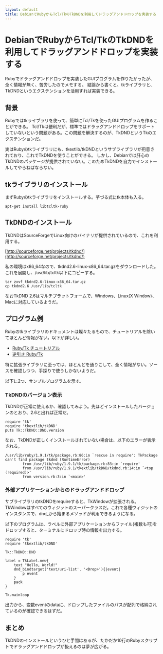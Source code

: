 ```yaml
---
layout: default
title: DebianでRubyからTcl/TkのTkDNDを利用してドラッグアンドドロップを実装する
---
```


# DebianでRubyからTcl/TkのTkDNDを利用してドラッグアンドドロップを実装する

Rubyでドラッグアンドドロップを実装したGUIプログラムを作りたかったが、全く情報が無く、苦労したのでメモする。
結論から書くと、tkライブラリと、TkDNDというエクステンションを活用すれば実装できる。

## 背景

Rubyではtkライブラリを使って、簡単にTcl/Tkを使ったGUIプログラムを作ることができる。
Tcl/Tkは便利だが、標準ではドラッグアンドドロップをサポートしていないという問題がある。この問題を解決するのが、TkDNDというTkのエクステンションだ。

実はRubyのtkライブラリにも、tkextlib/tkDNDというサブライブラリが用意されており、これでTkDNDを使うことができる。
しかし、Debianでは肝心のTkDNDのパッケージが提供されていない。このためTkDNDを自力でインストールしてやらねばならない。

## tkライブラリのインストール

まずRubyのtkライブラリをインストールする。芋づる式にtk本体も入る。

    apt-get install libtcltk-ruby

## TkDNDのインストール

TkDNDはSourceForgeでLinux向けのバイナリが提供されているので、これを利用する。

[http://sourceforge.net/projects/tkdnd/](http://sourceforge.net/projects/tkdnd/)

私の環境はx86\_64なので、tkdnd2.6-linux-x86_64.tar.gzをダウンロードした。これを展開し、/usr/lib/tcltk以下にコピーする。

    tar zxvf tkdnd2.6-linux-x86_64.tar.gz
    cp tkdnd2.6 /usr/lib/tcltk

なおTkDND 2.6はマルチプラットフォームで、Windows、Linux(X Window)、Macに対応しているようだ。

## プログラム例

Rubyのtkライブラリのドキュメントは燦々たるもので、チュートリアルを除いてほとんど情報がない。以下が詳しい。

- [Ruby/Tk チュートリアル](http://pub.cozmixng.org/~the-rwiki/rw-cgi.rb?cmd=view;name=Ruby%2FTk+%A5%C1%A5%E5%A1%BC%A5%C8%A5%EA%A5%A2%A5%EB)
- [逆引き Ruby/Tk](http://pub.cozmixng.org/~the-rwiki/rw-cgi.rb?cmd=view;name=%B5%D5%B0%FA%A4%ADRuby%2FTk)

特に拡張ライブラリに至っては、ほとんどを通りこして、全く情報がない。ソースを確認しつつ、手探りで使うしかないようだ。

以下に2つ、サンプルプログラムを示す。

### TkDNDのバージョン表示

TkDNDが正常に使えるか、確認してみよう。先ほどインストールしたバージョンのとおり、2.6と出れば正常だ。

    require 'tk'
    require 'tkextlib/tkDND'
    puts Tk::TkDND::DND.version

なお、TkDNDが正しくインストールされていない場合は、以下のエラーが表示される。

    /usr/lib/ruby/1.9.1/tk/package.rb:86:in `rescue in require': TkPackage can't find package tkdnd (RuntimeError)
            from /usr/lib/ruby/1.9.1/tk/package.rb:83:in `require'
            from /usr/lib/ruby/1.9.1/tkextlib/tkDND/tkdnd.rb:14:in `<top (required)>'
            from version.rb:3:in `<main>'

### 外部アプリケーションからのドラッグアンドドロップ

サブライブラリのtkDNDをrequireすると、TkWindowが拡張される。TkWindowはすべてのウィジットのスーパークラスだ。これで各種ウィジットのインスタンスで、dnd_から始まるメソッドが利用できるようになる。

以下のプログラムは、ラベルに外部アプリケーションからファイル(複数も可)をドロップすると、ターミナルにドロップ時の情報を出力する。

    require 'tk'
    require 'tkextlib/tkDND'
    
    Tk::TkDND::DND
    
    label = TkLabel.new{
    	text "Hello, World!"
    	dnd_bindtarget('text/uri-list', '<Drop>'){|event|
    		p event
    	}
    	pack
    }
    
    Tk.mainloop

出力から、変数eventのdataに、ドロップしたファイルのパスが配列で格納されているのが確認できるはずだ。

## まとめ

TkDNDのインストールというひと手間はあるが、たかだか10行のRubyスクリプトでドラッグアンドドロップが扱えるのは夢が広がる。
